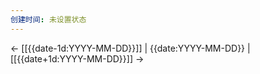 ```yaml
---
创建时间: 未设置状态
---
```


← [[{{date-1d:YYYY-MM-DD}}]] | {{date:YYYY-MM-DD}} | [[{{date+1d:YYYY-MM-DD}}]] →
